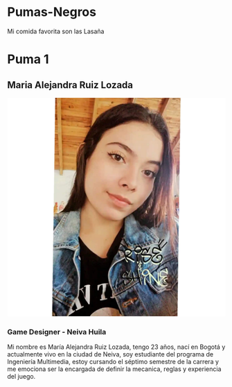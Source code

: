# Pumas-Negros 
Mi comida favorita son las Lasaña

# Puma 1
## Maria Alejandra Ruiz Lozada
![Maria Alejandra Ruiz!](/Fotos%20grupo/InShot_20211009_201633226.jpg "Alejandra Ruiz")
### Game Designer - Neiva Huila
Mi nombre es María Alejandra Ruiz Lozada, tengo 23 años, nací en Bogotá y actualmente vivo en la ciudad de Neiva, soy estudiante del programa de Ingeniería Multimedia, estoy cursando el séptimo semestre de la carrera y me emociona ser la encargada de definir la mecanica, reglas y experiencia del juego. 

